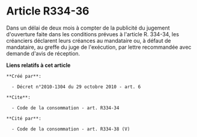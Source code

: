 # Article R334-36

Dans un délai de deux mois à compter de la publicité du jugement d'ouverture faite dans les conditions prévues à l'article R.
334-34, les créanciers déclarent leurs créances au mandataire ou, à défaut de mandataire, au greffe du juge de l'exécution,
par lettre recommandée avec demande d'avis de réception.

**Liens relatifs à cet article**

	**Créé par**:

	  - Décret n°2010-1304 du 29 octobre 2010 - art. 6

	**Cite**:

	  - Code de la consommation - art. R334-34

	**Cité par**:

	  - Code de la consommation - art. R334-38 (V)
